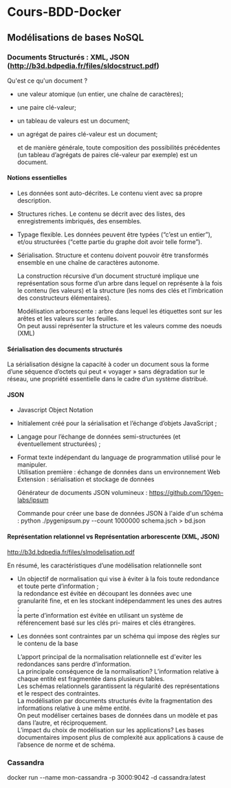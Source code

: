 # Cours-BDD-Docker

## Modélisations de bases NoSQL

### Documents Structurés : XML, JSON (http://b3d.bdpedia.fr/files/sldocstruct.pdf)

  Qu'est ce qu'un document ?

* une valeur atomique (un entier, une chaîne de caractères); 
* une paire clé-valeur; 
* un tableau de valeurs est un document; 
* un agrégat de paires clé-valeur est un document;  

  et de manière générale, toute composition des possibilités précédentes (un tableau d’agrégats de
paires clé-valeur par exemple) est un document.  

#### Notions essentielles
* Les données sont auto-décrites. Le contenu vient avec sa propre description.
* Structures riches. Le contenu se décrit avec des listes, des enregistrements imbriqués,
des ensembles.
* Typage flexible. Les données peuvent être typées (“c’est un entier”), et/ou structurées
(“cette partie du graphe doit avoir telle forme”).
* Sérialisation. Structure et contenu doivent pouvoir être transformés ensemble en une
chaîne de caractères autonome.

  La construction récursive d’un document structuré implique une représentation sous forme d’un arbre dans
lequel on représente à la fois le contenu (les valeurs) et la structure (les noms des clés et l’imbrication des
constructeurs élémentaires).  

  Modélisation arborescente : arbre dans lequel les étiquettes sont sur les arêtes et les valeurs sur les feuilles.  
  On peut aussi représenter la structure et les valeurs comme des noeuds (XML)

#### Sérialisation des documents structurés 

La sérialisation désigne la capacité à coder un document sous la forme d’une séquence d’octets qui peut
« voyager » sans dégradation sur le réseau, une propriété essentielle dans le cadre d’un système distribué.

#### JSON 

* Javascript Object Notation
* Initialement créé pour la sérialisation et l’échange d’objets JavaScript ;
* Langage pour l’échange de données semi-structurées (et éventuellement structurées) ;
* Format texte indépendant du language de programmation utilisé pour le manipuler.  
  Utilisation première : échange de données dans un environnement Web  
  Extension : sérialisation et stockage de données  


  Générateur de documents JSON volumineux : https://github.com/10gen-labs/ipsum

  Commande pour créer une base de données JSON à l'aide d'un schéma : python ./pygenipsum.py --count 1000000 schema.jsch > bd.json

#### Représentation relationnel vs Représentation arborescente (XML, JSON)

  http://b3d.bdpedia.fr/files/slmodelisation.pdf  

  En résumé, les caractéristiques d’une modélisation relationnelle sont
* Un objectif de normalisation qui vise à éviter à la fois toute redondance et toute perte d’information ;  
  la redondance est évitée en découpant les données avec une granularité fine, et en les stockant
indépendamment les unes des autres ;  
  la perte d’information est évitée en utilisant un système de référencement basé sur les clés pri-
maires et clés étrangères.
* Les données sont contraintes par un schéma qui impose des règles sur le contenu de la base  

  L’apport principal de la normalisation relationnelle est d'eviter les redondances sans perdre d’information.  
  La principale conséquence de la normalisation? L’information relative à chaque entité est fragmentée dans plusieurs tables.  
  Les schémas relationnels garantissent la régularité des représentations et le respect des contraintes.  
  La modélisation par documents structurés évite la fragmentation des informations relative à une même entité.  
  On peut modéliser certaines bases de données dans un modèle et pas dans l’autre, et réciproquement.  
  L’impact du choix de modélisation sur les applications? Les bases documentaires imposent plus de complexité aux applications à cause de l’absence de norme et de schéma.  

### Cassandra

docker run --name mon-cassandra -p 3000:9042  -d cassandra:latest

